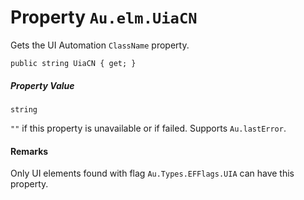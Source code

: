 # Property `Au.elm.UiaCN`

Gets the UI Automation `ClassName` property.

```
public string UiaCN { get; }
```

##### Property Value

`string`

`""` if this property is unavailable or if failed. Supports `Au.lastError`.

#### Remarks

Only UI elements found with flag `Au.Types.EFFlags.UIA` can have this property.